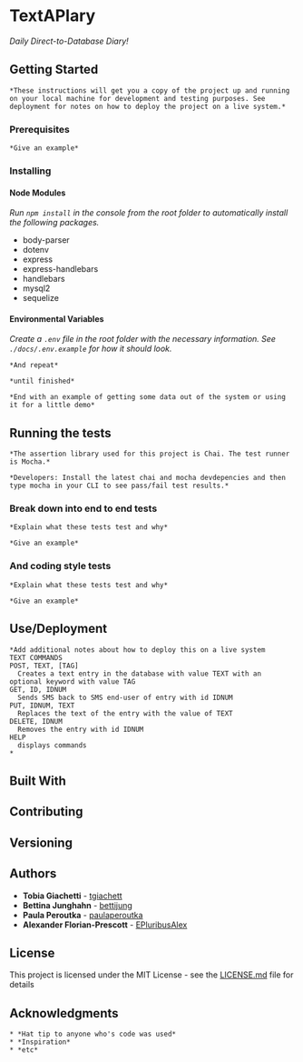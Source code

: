 # TextAPIary

*Daily Direct-to-Database Diary!*

## Getting Started

```
*These instructions will get you a copy of the project up and running on your local machine for development and testing purposes. See deployment for notes on how to deploy the project on a live system.*
```

### Prerequisites

```
*Give an example*
```

### Installing

#### Node Modules

*Run `npm install` in the console from the root folder to automatically install the following packages.*

* body-parser
* dotenv
* express
* express-handlebars
* handlebars
* mysql2
* sequelize

#### Environmental Variables

*Create a `.env` file in the root folder with the necessary information.  See `./docs/.env.example` for how it should look.*

```
*And repeat*

*until finished*

*End with an example of getting some data out of the system or using it for a little demo*
```

## Running the tests

```
*The assertion library used for this project is Chai. The test runner is Mocha.*

*Developers: Install the latest chai and mocha devdepencies and then type mocha in your CLI to see pass/fail test results.*
```

### Break down into end to end tests

```
*Explain what these tests test and why*

*Give an example*
```

### And coding style tests

```
*Explain what these tests test and why*

*Give an example*
```

## Use/Deployment



```
*Add additional notes about how to deploy this on a live system
TEXT COMMANDS
POST, TEXT, [TAG]
  Creates a text entry in the database with value TEXT with an optional keyword with value TAG
GET, ID, IDNUM
  Sends SMS back to SMS end-user of entry with id IDNUM
PUT, IDNUM, TEXT
  Replaces the text of the entry with the value of TEXT
DELETE, IDNUM
  Removes the entry with id IDNUM
HELP
  displays commands
*
```

## Built With


## Contributing


## Versioning


## Authors

* **Tobia Giachetti** - [tgiachett](https://github.com/tgiachett)
* **Bettina Junghahn** - [bettijung](https://github.com/bettijung)
* **Paula Peroutka** - [paulaperoutka](https://github.com/paulaperoutka)
* **Alexander Florian-Prescott** - [EPluribusAlex](https://github.com/EPluribusAlex)

## License

This project is licensed under the MIT License - see the [LICENSE.md](LICENSE.md) file for details

## Acknowledgments

```
* *Hat tip to anyone who's code was used*
* *Inspiration*
* *etc*
```
